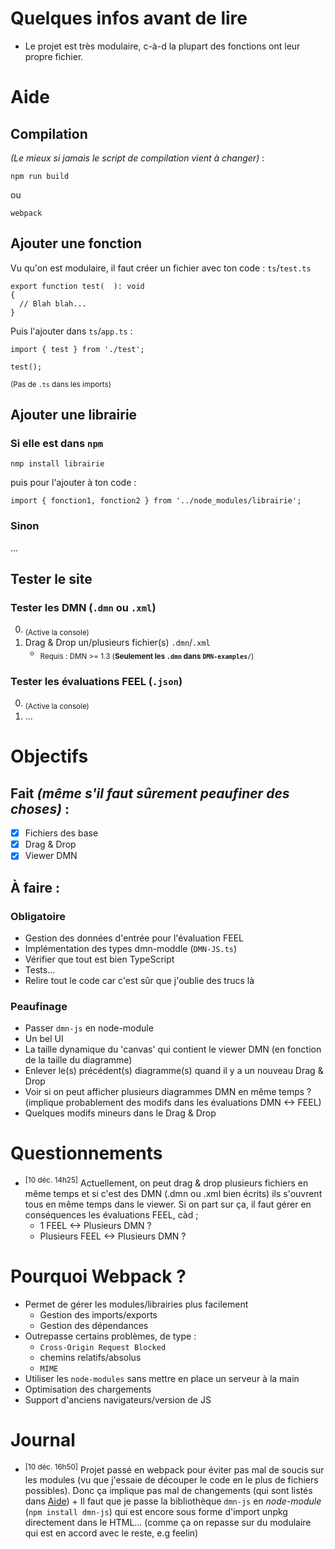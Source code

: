 # Quelques infos avant de lire
- Le projet est très modulaire, c-à-d la plupart des fonctions ont leur propre fichier.



# Aide

## Compilation
*(Le mieux si jamais le script de compilation vient à changer)* :
```
npm run build
```
ou
```
webpack
```

## Ajouter une fonction
Vu qu'on est modulaire, il faut créer un fichier avec ton code :
`ts`/`test.ts`
```
export function test(  ): void
{
  // Blah blah...
}
```

Puis l'ajouter dans `ts`/`app.ts` :
```
import { test } from './test';

test();
```
<sup>(Pas de `.ts` dans les imports)</sup>


## Ajouter une librairie

### Si elle est dans `npm`
```
nmp install librairie
```
puis pour l'ajouter à ton code :
```
import { fonction1, fonction2 } from '../node_modules/librairie';
```


### Sinon
...


## Tester le site

### Tester les DMN (`.dmn` ou `.xml`)
0. <sub>(Active la console)</sub>
1. Drag & Drop un/plusieurs fichier(s) `.dmn`/`.xml`
   - <sub>Requis : DMN >= 1.3 (**Seulement les `.dmn` dans `DMN-examples/`**)</sub>

### Tester les évaluations FEEL (`.json`)
0. <sub>(Active la console)</sub>
1. ...



# Objectifs

## Fait *(même s'il faut sûrement peaufiner des choses)* :
- [x] Fichiers des base
- [x] Drag & Drop
- [x] Viewer DMN

## À faire : 
### Obligatoire
- Gestion des données d'entrée pour l'évaluation FEEL
- Implémentation des types dmn-moddle (`DMN-JS.ts`)
- Vérifier que tout est bien TypeScript
- Tests...
- Relire tout le code car c'est sûr que j'oublie des trucs là
  
### Peaufinage
- Passer `dmn-js` en node-module
- Un bel UI
- La taille dynamique du 'canvas' qui contient le viewer DMN (en fonction de la taille du diagramme)
- Enlever le(s) précédent(s) diagramme(s) quand il y a un nouveau Drag & Drop
- Voir si on peut afficher plusieurs diagrammes DMN en même temps ? (implique probablement des modifs dans les évaluations DMN <-> FEEL)
- Quelques modifs mineurs dans le Drag & Drop



# Questionnements
- <sup>[10 déc. 14h25]</sup> Actuellement, on peut drag & drop plusieurs fichiers en même temps et si c'est des DMN (.dmn ou .xml bien écrits) ils s'ouvrent tous en même temps dans le viewer. Si on part sur ça, il faut gérer en conséquences les évaluations FEEL, càd ;
     - 1 FEEL <-> Plusieurs DMN ?
     - Plusieurs FEEL <-> Plusieurs DMN ?



# Pourquoi Webpack ?
- Permet de gérer les modules/librairies plus facilement
    - Gestion des imports/exports
    - Gestion des dépendances
- Outrepasse certains problèmes, de type :
    - `Cross-Origin Request Blocked`
    - chemins relatifs/absolus
    - `MIME`
- Utiliser les `node-modules` sans mettre en place un serveur à la main
- Optimisation des chargements
- Support d'anciens navigateurs/version de JS



# Journal
- <sup>[10 déc. 16h50]</sup> Projet passé en webpack pour éviter pas mal de soucis sur les modules (vu que j'essaie de découper le code en le plus de fichiers possibles). Donc ça implique pas mal de changements (qui sont listés dans [Aide](https://github.com/Triomphh/TOO-CAI-Project/edit/main/README.md#aide)) + Il faut que je passe la bibliothèque `dmn-js` en *node-module* (`npm install dmn-js`) qui est encore sous forme d'import unpkg directement dans le HTML... (comme ça on repasse sur du modulaire qui est en accord avec le reste, e.g feelin)
